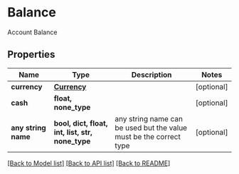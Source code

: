 # Balance

Account Balance

## Properties
Name | Type | Description | Notes
------------ | ------------- | ------------- | -------------
**currency** | [**Currency**](Currency.md) |  | [optional] 
**cash** | **float, none_type** |  | [optional] 
**any string name** | **bool, dict, float, int, list, str, none_type** | any string name can be used but the value must be the correct type | [optional]

[[Back to Model list]](../README.md#documentation-for-models) [[Back to API list]](../README.md#documentation-for-api-endpoints) [[Back to README]](../README.md)


